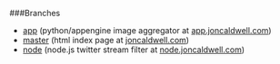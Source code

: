 ###Branches
- [app](https://github.com/arkie/arkie.github.com/tree/app) (python/appengine image aggregator at [app.joncaldwell.com](http://app.joncaldwell.com))
- [master](https://github.com/arkie/arkie.github.com/) (html index page at [joncaldwell.com](http://joncaldwell.com))
- [node](https://github.com/arkie/arkie.github.com/tree/node) (node.js twitter stream filter at [node.joncaldwell.com](http://node.joncaldwell.com))
